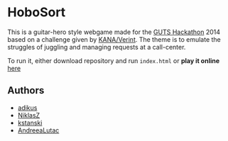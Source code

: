 HoboSort
========

This is a guitar-hero style webgame made for the [GUTS Hackathon](https://gutechsoc.com/hackathon) 2014 based on a challenge given by [KANA/Verint](http://www.verint.com/). The theme is to emulate the struggles of juggling and managing requests at a call-center.

To run it, either download repository and run `index.html` or **play it online** [here](http://adikus.github.io/HoboSort/)

## Authors

* [adikus](https://github.com/adikus)
* [NiklasZ](https://github.com/NiklasZ)
* [kstanski](https://github.com/kstanski)
* [AndreeaLutac](https://github.com/AndreeaLutac)

